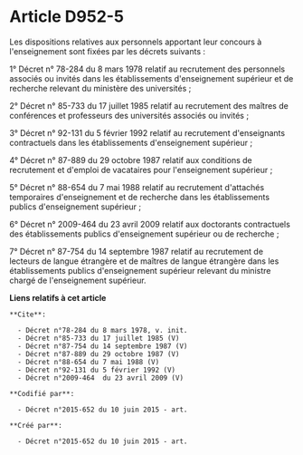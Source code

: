 # Article D952-5

Les dispositions relatives aux personnels apportant leur concours à l'enseignement sont fixées par les décrets suivants :

1° Décret n° 78-284 du 8 mars 1978 relatif au recrutement des personnels associés ou invités dans les établissements
d'enseignement supérieur et de recherche relevant du ministère des universités ;

2° Décret n° 85-733 du 17 juillet 1985 relatif au recrutement des maîtres de conférences et professeurs des universités
associés ou invités ;

3° Décret n° 92-131 du 5 février 1992 relatif au recrutement d'enseignants contractuels dans les établissements
d'enseignement supérieur ;

4° Décret n° 87-889 du 29 octobre 1987 relatif aux conditions de recrutement et d'emploi de vacataires pour l'enseignement
supérieur ;

5° Décret n° 88-654 du 7 mai 1988 relatif au recrutement d'attachés temporaires d'enseignement et de recherche dans les
établissements publics d'enseignement supérieur ;

6° Décret n° 2009-464 du 23 avril 2009 relatif aux doctorants contractuels des établissements publics d'enseignement
supérieur ou de recherche ;

7° Décret n° 87-754 du 14 septembre 1987 relatif au recrutement de lecteurs de langue étrangère et de maîtres de langue
étrangère dans les établissements publics d'enseignement supérieur relevant du ministre chargé de l'enseignement supérieur.

**Liens relatifs à cet article**

	**Cite**:

	  - Décret n°78-284 du 8 mars 1978, v. init.
	  - Décret n°85-733 du 17 juillet 1985 (V)
	  - Décret n°87-754 du 14 septembre 1987 (V)
	  - Décret n°87-889 du 29 octobre 1987 (V)
	  - Décret n°88-654 du 7 mai 1988 (V)
	  - Décret n°92-131 du 5 février 1992 (V)
	  - Décret n°2009-464  du 23 avril 2009 (V)

	**Codifié par**:

	  - Décret n°2015-652 du 10 juin 2015 - art.

	**Créé par**:

	  - Décret n°2015-652 du 10 juin 2015 - art.
